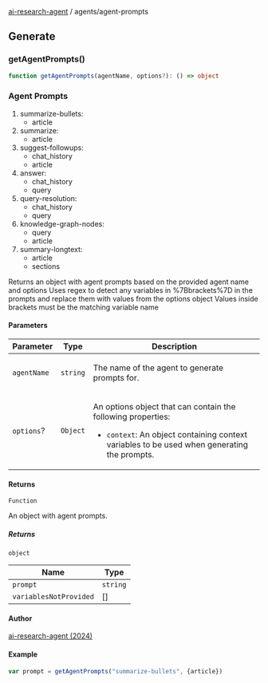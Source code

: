 [ai-research-agent](../index.md) / agents/agent-prompts

## Generate

### getAgentPrompts()

```ts
function getAgentPrompts(agentName, options?): () => object
```

### Agent Prompts

 1. summarize-bullets:
       - article
   2. summarize:
       - article
   3. suggest-followups:
       - chat_history
       - article
   4. answer:
       - chat_history
       - query
   5. query-resolution:
       - chat_history
       - query
   6. knowledge-graph-nodes:
       - query
       - article
   7. summary-longtext:
       - article
       - sections 

Returns an object with agent prompts based on the provided agent name and options
Uses regex to detect any variables in %7Bbrackets%7D in the prompts
and replace them with values from the options object
Values inside brackets must be the matching variable name

#### Parameters

<table>
<thead>
<tr>
<th>Parameter</th>
<th>Type</th>
<th>Description</th>
</tr>
</thead>
<tbody>
<tr>
<td>

`agentName`

</td>
<td>

`string`

</td>
<td>

The name of the agent to generate prompts for.

</td>
</tr>
<tr>
<td>

`options`?

</td>
<td>

`Object`

</td>
<td>

An options object that can contain the following
  properties:
  - `context`: An object containing context variables to be used when
    generating the prompts.

</td>
</tr>
</tbody>
</table>

#### Returns

`Function`

An object with agent prompts.

##### Returns

`object`

| Name | Type |
| ------ | ------ |
| `prompt` | `string` |
| `variablesNotProvided` | [] |

#### Author

[ai-research-agent (2024)](https://airesearch.js.org)

#### Example

```ts
var prompt = getAgentPrompts("summarize-bullets", {article})
```
